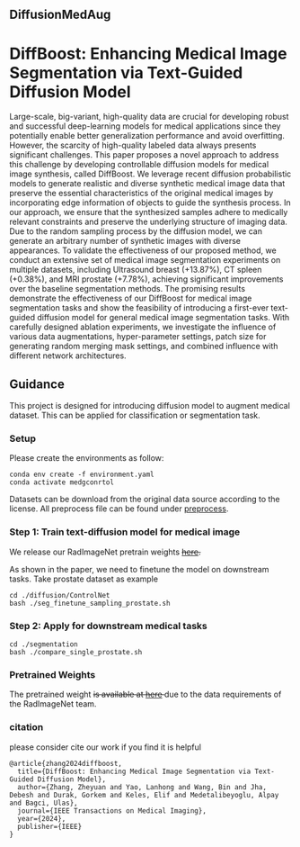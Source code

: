 ## DiffusionMedAug
# DiffBoost: Enhancing Medical Image Segmentation via Text-Guided Diffusion Model
Large-scale, big-variant, high-quality data are crucial for developing robust and successful deep-learning models for medical applications since they potentially enable better generalization performance and avoid overfitting. However, the scarcity of high-quality labeled data always presents significant challenges. This paper proposes a novel approach to address this challenge by developing controllable diffusion models for medical image synthesis, called DiffBoost. We leverage recent diffusion probabilistic models to generate realistic and diverse synthetic medical image data that preserve the essential characteristics of the original medical images by incorporating edge information of objects to guide the synthesis process. In our approach, we ensure that the synthesized samples adhere to medically relevant constraints and preserve the underlying structure of imaging data. Due to the random sampling process by the diffusion model, we can generate an arbitrary number of synthetic images with diverse appearances. To validate the effectiveness of our proposed method, we conduct an extensive set of medical image segmentation experiments on multiple datasets, including Ultrasound breast (+13.87\%), CT spleen (+0.38\%), and MRI prostate (+7.78\%), achieving significant improvements over the baseline segmentation methods. The promising results demonstrate the effectiveness of our DiffBoost for medical image segmentation tasks and show the feasibility of introducing a first-ever text-guided diffusion model for general medical image segmentation tasks. With carefully designed ablation experiments, we investigate the influence of various data augmentations, hyper-parameter settings, patch size for generating random merging mask settings, and combined influence with different network architectures.

## Guidance
This project is designed for introducing diffusion model to augment medical dataset. This can be applied for classification or segmentation task.

### Setup
Please create the environments as follow:
```
conda env create -f environment.yaml
conda activate medgconrtol
```

Datasets can be download from the original data source according to the license. All preprocess file can be found under [preprocess](./segmentation/preprocess/preprocessor.py). 

### Step 1: Train text-diffusion model for medical image
We release our RadImageNet pretrain weights <del> [here](https://drive.google.com/drive/folders/1dFitnVITUlDovC8XgLl1h12xGk13T3i8?usp=sharing).</del>

As shown in the paper, we need to finetune the model on downstream tasks. Take prostate dataset as example
```
cd ./diffusion/ControlNet
bash ./seg_finetune_sampling_prostate.sh
```
### Step 2: Apply for downstream medical tasks

```
cd ./segmentation
bash ./compare_single_prostate.sh
```
### Pretrained Weights
The pretrained weight <del> is available at [here]() </del> due to the data requirements of the RadImageNet team.
### citation

please consider cite our work if you find it is helpful
```
@article{zhang2024diffboost,
  title={DiffBoost: Enhancing Medical Image Segmentation via Text-Guided Diffusion Model},
  author={Zhang, Zheyuan and Yao, Lanhong and Wang, Bin and Jha, Debesh and Durak, Gorkem and Keles, Elif and Medetalibeyoglu, Alpay and Bagci, Ulas},
  journal={IEEE Transactions on Medical Imaging},
  year={2024},
  publisher={IEEE}
}

```
